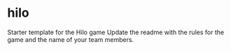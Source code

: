 # hilo
Starter template for the Hilo game
Update the readme with the rules for the game and the name of your team members.
